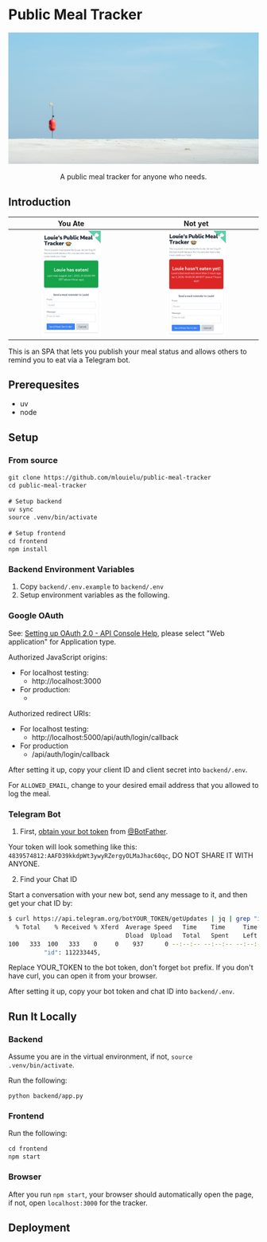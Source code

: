Public Meal Tracker
===================

![banner](frontend/public/public_meal_tracker_banner.jpg)

<div align="center">
A public meal tracker for anyone who needs.
</div>


Introduction
------------
| You Ate | Not yet |
| :--: | :--: |
| <img src="assets/page_screenshot_1.png" width="50%"/> | <img src="assets/page_screenshot_2.png" width="50%" /> |

This is an SPA that lets you publish your meal status and allows others to remind you to eat via a Telegram bot.

Prerequesites
-------------

- uv
- node

Setup
-----

### From source

```
git clone https://github.com/mlouielu/public-meal-tracker
cd public-meal-tracker

# Setup backend
uv sync
source .venv/bin/activate

# Setup frontend
cd frontend
npm install
```

### Backend Environment Variables

1. Copy `backend/.env.example` to `backend/.env`
2. Setup environment variables as the following.

### Google OAuth

See: [Setting up OAuth 2.0 - API Console Help](https://support.google.com/googleapi/answer/6158849), please select "Web application" for Application type.

Authorized JavaScript origins:

- For localhost testing:
  - http://localhost:3000
- For production:
  - <your web URL>

Authorized redirect URIs:

- For localhost testing:
  - http://localhost:5000/api/auth/login/callback
- For production
  - <your web URL>/api/auth/login/callback


After setting it up, copy your client ID and client secret into `backend/.env`.

For `ALLOWED_EMAIL`, change to your desired email address that you allowed to log the meal.

### Telegram Bot

1. First, [obtain your bot token](https://core.telegram.org/bots/tutorial#obtain-your-bot-token) from [@BotFather](https://t.me/botfather).

Your token will look something like this: `4839574812:AAFD39kkdpWt3ywyRZergyOLMaJhac60qc`, DO NOT SHARE IT WITH ANYONE.

2. Find your Chat ID

Start a conversation with your new bot, send any message to it, and then get your chat ID by:

```bash
$ curl https://api.telegram.org/botYOUR_TOKEN/getUpdates | jq | grep "id" | head -n3 | tail -1
  % Total    % Received % Xferd  Average Speed   Time    Time     Time  Current
                                 Dload  Upload   Total   Spent    Left  Speed
100   333  100   333    0     0    937      0 --:--:-- --:--:-- --:--:--   938
          "id": 112233445,
```

Replace YOUR_TOKEN to the bot token, don't forget `bot` prefix. If you don't have curl, you can open it from your browser.

After setting it up, copy your bot token and chat ID into `backend/.env`.


Run It Locally
--------------

### Backend

Assume you are in the virtual environment, if not, `source .venv/bin/activate`.

Run the following:

```
python backend/app.py
```

### Frontend

Run the following:

```
cd frontend
npm start
```

### Browser

After you run `npm start`, your browser should automatically open the page, if not, open `localhost:3000` for the tracker.

Deployment
----------
